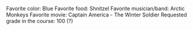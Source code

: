 Favorite color: Blue 
Favorite food: Shnitzel
Favorite musician/band: Arctic Monkeys
Favorite movie: Captain America - The Winter Soldier
Requested grade in the course: 100 (?)
